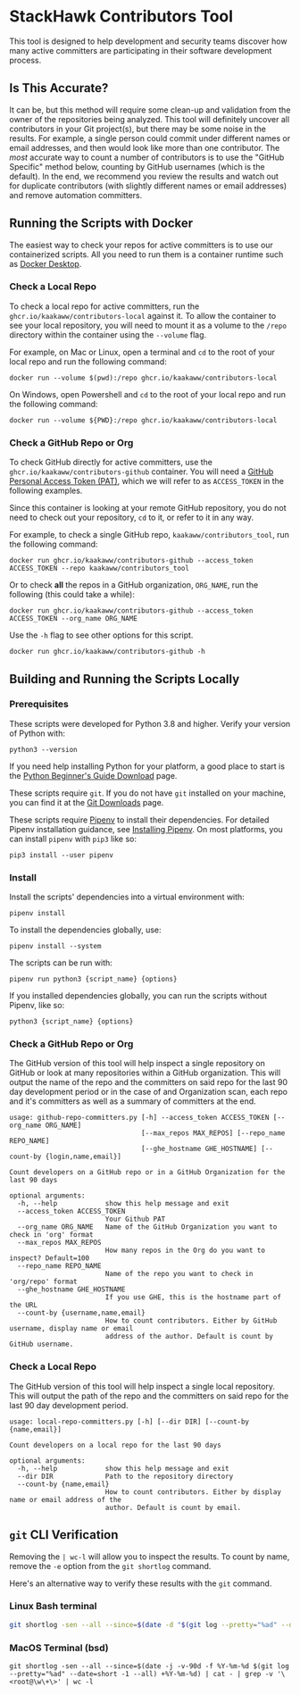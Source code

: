 # StackHawk Contributors Tool
This tool is designed to help development and security teams discover how many active committers are participating
in their software development process.

## Is This Accurate?
It can be, but this method will require some clean-up and validation from the owner of the repositories being analyzed. This tool will definitely uncover all contributors in your Git project(s), but there may be some noise in the results. For example, a single person could commit under different names or email addresses, and then would look like more than one contributor. The _most_ accurate way to count a number of contributors is to use the "GitHub Specific" method below, counting by GitHub usernames (which is the default). In the end, we recommend you review the results and watch out for duplicate contributors (with slightly different names or email addresses) and remove automation committers. 

## Running the Scripts with Docker

The easiest way to check your repos for active committers is to use our containerized scripts. All you need to run them is a container runtime such as [Docker Desktop](https://www.docker.com/products/docker-desktop/).

### Check a Local Repo

To check a local repo for active committers, run the `ghcr.io/kaakaww/contributors-local` against it. To allow the container to see your local repository, you will need to mount it as a volume to the `/repo` directory within the container using the `--volume` flag.

For example, on Mac or Linux, open a terminal and `cd` to the root of your local repo and run the following command:

```shell
docker run --volume $(pwd):/repo ghcr.io/kaakaww/contributors-local
```

On Windows, open Powershell and `cd` to the root of your local repo and run the following command:

```shell
docker run --volume ${PWD}:/repo ghcr.io/kaakaww/contributors-local
```

### Check a GitHub Repo or Org

To check GitHub directly for active committers, use the `ghcr.io/kaakaww/contributors-github` container. You will need a [GitHub Personal Access Token (PAT)](https://docs.github.com/en/authentication/keeping-your-account-and-data-secure/creating-a-personal-access-token), which we will refer to as `ACCESS_TOKEN` in the following examples.

Since this container is looking at your remote GitHub repository, you do not need to check out your repository, `cd` to it, or refer to it in any way.

For example, to check a single GitHub repo, `kaakaww/contributors_tool`, run the following command:

```shell
docker run ghcr.io/kaakaww/contributors-github --access_token ACCESS_TOKEN --repo kaakaww/contributors_tool
```

Or to check **all** the repos in a GitHub organization, `ORG_NAME`, run the following (this could take a while):

```shell
docker run ghcr.io/kaakaww/contributors-github --access_token ACCESS_TOKEN --org_name ORG_NAME
```

Use the `-h` flag to see other options for this script.

```shell
docker run ghcr.io/kaakaww/contributors-github -h
```

## Building and Running the Scripts Locally

### Prerequisites
These scripts were developed for Python 3.8 and higher. Verify your version of Python with:
```shell
python3 --version
```

If you need help installing Python for your platform, a good place to start is the [Python Beginner's Guide Download](https://wiki.python.org/moin/BeginnersGuide/Download) page.

These scripts require `git`. If you do not have `git` installed on your machine, you can find it at the [Git Downloads](https://git-scm.com/downloads) page.

These scripts require [Pipenv](https://pipenv.pypa.io/en/latest/) to install their dependencies. For detailed Pipenv installation guidance, see [Installing Pipenv](https://pipenv.pypa.io/en/latest/install/#installing-pipenv). On most platforms, you can install `pipenv` with `pip3` like so:
```shell
pip3 install --user pipenv
```

### Install

Install the scripts' dependencies into a virtual environment with:
```shell
pipenv install
```

To install the dependencies globally, use:
```shell
pipenv install --system
```

The scripts can be run with:
```shell
pipenv run python3 {script_name} {options}
```

If you installed dependencies globally, you can run the scripts without Pipenv, like so:
```shell
python3 {script_name} {options}
```

### Check a GitHub Repo or Org
The GitHub version of this tool will help inspect a single repository on GitHub or look at many repositories within
a GitHub organization. This will output the name of the repo and the committers on said repo for the last 90 day 
development period or in the case of and Organization scan, each repo and it's committers as well as a summary of 
committers at the end.

```console
usage: github-repo-committers.py [-h] --access_token ACCESS_TOKEN [--org_name ORG_NAME]
                                 [--max_repos MAX_REPOS] [--repo_name REPO_NAME]
                                 [--ghe_hostname GHE_HOSTNAME] [--count-by {login,name,email}]

Count developers on a GitHub repo or in a GitHub Organization for the last 90 days

optional arguments:
  -h, --help            show this help message and exit
  --access_token ACCESS_TOKEN
                        Your Github PAT
  --org_name ORG_NAME   Name of the GitHub Organization you want to check in 'org' format
  --max_repos MAX_REPOS
                        How many repos in the Org do you want to inspect? Default=100
  --repo_name REPO_NAME
                        Name of the repo you want to check in 'org/repo' format
  --ghe_hostname GHE_HOSTNAME
                        If you use GHE, this is the hostname part of the URL
  --count-by {username,name,email}
                        How to count contributors. Either by GitHub username, display name or email
                        address of the author. Default is count by GitHub username.
```

### Check a Local Repo
The GitHub version of this tool will help inspect a single local repository. 
This will output the path of the repo and the committers on said repo for the last 90 day 
development period.

```console
usage: local-repo-committers.py [-h] [--dir DIR] [--count-by {name,email}]

Count developers on a local repo for the last 90 days

optional arguments:
  -h, --help            show this help message and exit
  --dir DIR             Path to the repository directory
  --count-by {name,email}
                        How to count contributors. Either by display name or email address of the
                        author. Default is count by email.
```

## `git` CLI Verification

Removing the `| wc-l` will allow you to inspect the results. To count by name, remove the `-e` option from the `git shortlog` command.

Here's an alternative way to verify these results with the `git` command.

### Linux Bash terminal
```bash
git shortlog -sen --all --since=$(date -d "$(git log --pretty="%ad" --date=short -1 --all) -90 days" +%Y-%m-%d) | grep -v '\<root@\w\+\>' | wc -l
```

### MacOS Terminal (bsd)
```shell
git shortlog -sen --all --since=$(date -j -v-90d -f %Y-%m-%d $(git log --pretty="%ad" --date=short -1 --all) +%Y-%m-%d) | cat - | grep -v '\<root@\w\+\>' | wc -l
```
